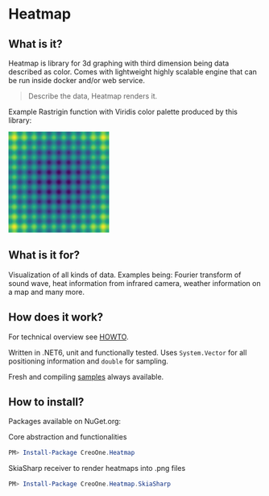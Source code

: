 # Heatmap

## What is it?

Heatmap is library for 3d graphing with third dimension being data described as color. Comes with lightweight highly scalable engine that can be run inside docker and/or web service.

> Describe the data, Heatmap renders it.

Example Rastrigin function with Viridis color palette produced by this library:

<img src="./sources/Heatmap.FunctionalTests/Images/Rastrigin.png" width="200" height="200">

## What is it for?

Visualization of all kinds of data. Examples being: Fourier transform of sound wave, heat information from infrared camera, weather information on a map and many more.

## How does it work?

For technical overview see [HOWTO](./docs/HOWTO.md).

Written in .NET6, unit and functionally tested. Uses `System.Vector` for all positioning information and `double` for sampling.

Fresh and compiling [samples](./samples/) always available.

## How to install?

Packages available on NuGet.org:

Core abstraction and functionalities

```powershell
PM> Install-Package CreoOne.Heatmap
```

SkiaSharp receiver to render heatmaps into .png files

```powershell
PM> Install-Package CreoOne.Heatmap.SkiaSharp
```